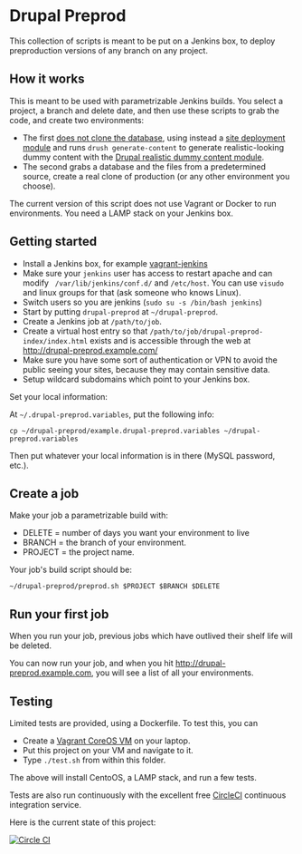 Drupal Preprod
=====

This collection of scripts is meant to be put on a Jenkins box, to deploy preproduction versions of any branch on any project.

How it works
-----

This is meant to be used with parametrizable Jenkins builds. You select a project, a branch and delete date, and then use these scripts to grab the code, and create two environments:

 * The first [does not clone the database](http://dcycleproject.org/blog/48/do-not-clone-database), using instead a [site deployment module](http://dcycleproject.org/blog/44/what-site-deployment-module) and runs `drush generate-content` to generate realistic-looking dummy content with the [Drupal realistic dummy content module](https://www.drupal.org/project/realistic_dummy_content).
 * The second grabs a database and the files from a predetermined source, create a real clone of production (or any other environment you choose).

The current version of this script does not use Vagrant or Docker to run environments. You need a LAMP stack on your Jenkins box.

Getting started
-----

 * Install a Jenkins box, for example [vagrant-jenkins](https://github.com/alberto56/vagrant-jenkins)
 * Make sure your `jenkins` user has access to restart apache and can modify ` /var/lib/jenkins/conf.d/` and `/etc/host`. You can use `visudo` and linux groups for that (ask someone who knows Linux).
 * Switch users so you are jenkins (`sudo su -s /bin/bash jenkins`)
 * Start by putting `drupal-preprod` at `~/drupal-preprod`.
 * Create a Jenkins job at `/path/to/job`.
 * Create a virtual host entry so that `/path/to/job/drupal-preprod-index/index.html` exists and is accessible through the web at http://drupal-preprod.example.com/
 * Make sure you have some sort of authentication or VPN to avoid the public seeing your sites, because they may contain sensitive data.
 * Setup wildcard subdomains which point to your Jenkins box.

Set your local information:

At `~/.drupal-preprod.variables`, put the following info:

    cp ~/drupal-preprod/example.drupal-preprod.variables ~/drupal-preprod.variables

Then put whatever your local information is in there (MySQL password, etc.).

Create a job
-----

Make your job a parametrizable build with:

 * DELETE = number of days you want your environment to live
 * BRANCH = the branch of your environment.
 * PROJECT = the project name.

Your job's build script should be:

    ~/drupal-preprod/preprod.sh $PROJECT $BRANCH $DELETE

Run your first job
-----

When you run your job, previous jobs which have outlived their shelf life will be deleted.

You can now run your job, and when you hit http://drupal-preprod.example.com, you will see a list of all your environments.

Testing
-----

Limited tests are provided, using a Dockerfile. To test this, you can

 * Create a [Vagrant CoreOS VM](https://github.com/coreos/coreos-vagrant) on your laptop.
 * Put this project on your VM and navigate to it.
 * Type `./test.sh` from within this folder.

The above will install CentoOS, a LAMP stack, and run a few tests.

Tests are also run continuously with the excellent free [CircleCI](https://circleci.com) continuous integration service.

Here is the current state of this project:

[![Circle CI](https://circleci.com/gh/alberto56/drupal-preprod/tree/master.svg?style=svg)](https://circleci.com/gh/alberto56/drupal-preprod/tree/master)

